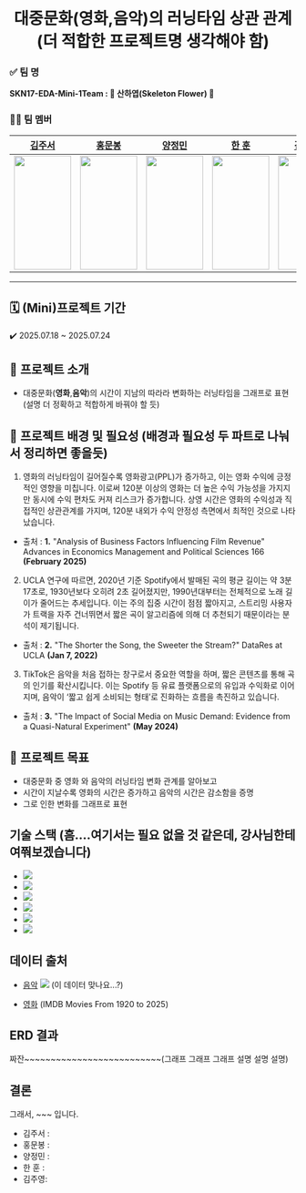 <!-- 주제: 왼쪽 정렬, 두 번째 크기 -->
<div align="center">
  <h1>대중문화(영화,음악)의 러닝타임 상관 관계(더 적합한 프로젝트명 생각해야 함)</h1>
</div>

<!-- 팀 소개: 왼쪽 정렬 -->
<div align="left">
  

  <h3>✅ 팀 명</h3>
  <p><strong>SKN17-EDA-Mini-1Team : 🌸 산하엽(Skeleton Flower) 🌸</strong></p>

  <h3>🧑‍💻 팀 멤버</h3>
  <!-- 팀 멤버 정보는 여기에 추가하세요 -->
</div>

| [김주서](https://github.com/kimjuseo71) | [홍문봉](https://github.com/Glowcloudy) | [양정민](https://github.com/Yangmin3) | [한 훈](https://github.com/Hoonieboogie) | [김주영](https://github.com/samkim7788) |
|:--------------------------------------:|:--------------------------------------:|:-------------------------------------:|:---------------------------------------:|:---------------------------------------:|
| <img src="https://cdn.discordapp.com/attachments/1390125153542869159/1397415348168294500/370391fd-2fe0-4a83-a79a-2e462210fb35.png?ex=6881a3f5&is=68805275&hm=07c0fcb9b46efe06fc254dc8afda222f6500183de06e7959a3b7749620a79c00" width="100" height="200"> | <img src="https://cdn.discordapp.com/attachments/1395586816832438434/1397405339388874913/AmZfHv.png?ex=68819aa3&is=68804923&hm=d251f3ceaf0b4a67e4d3ebb670282a34749061168dfefcc432b748b4e05023c7" width="100" height="200"> | <img src="https://cdn.discordapp.com/attachments/1390125153542869159/1397420134108499988/01f607c7-1561-4973-bf47-038a40ecd0f7.png?ex=6881a86a&is=688056ea&hm=13649fe63e96e57121b5ccb53a00780c9d7f39cc21cd8788796766f5f68bbe30" width="100" height="200"> | <img src="https://cdn.discordapp.com/attachments/1390125153542869159/1397424014686818425/3f02d83d-8363-45c2-9a5e-fd488063d006.png?ex=6881ac07&is=68805a87&hm=9af426f52fed283f64867cc1f8f25d4a35f2aa08d5af1feb96ca1c78db59efda" width="100" height="200"> | <img src="https://cdn.discordapp.com/attachments/1395586816832438434/1397395933632659466/animal-6814871_1280.png?ex=688191e0&is=68804060&hm=b7d7143e4ededd4f2528517af364723d733b3cc496c77607c015f423d2ba7609" width="100" height="200"> |





---

## 🗓️ (Mini)프로젝트 기간
✔️ 2025.07.18 ~ 2025.07.24

## 📖 프로젝트 소개

- 대중문화(**영화**,**음악**)의 시간이 지남의 따라라 변화하는 러닝타임을 그래프로 표현 (설명 더 정확하고 적합하게 바꿔야 할 듯)

## 📌 프로젝트 배경 및 필요성 (배경과 필요성 두 파트로 나눠서 정리하면 좋을듯)


1. 영화의 러닝타임이 길어질수록 영화광고(PPL)가 증가하고, 이는 영화 수익에 긍정적인 영향을 미칩니다.
이로써 120분 이상의 영화는 더 높은 수익 가능성을 가지지만 동시에 수익 편차도 커져 리스크가 증가합니다.
상영 시간은 영화의 수익성과 직접적인 상관관계를 가지며, 120분 내외가 수익 안정성 측면에서 최적인 것으로 나타났습니다.

- 출처 : **1.** "Analysis of Business Factors Influencing Film Revenue"
   Advances in Economics Management and Political Sciences 166 **(February 2025)**


2. UCLA 연구에 따르면, 2020년 기준 Spotify에서 발매된 곡의 평균 길이는 약 3분 17초로, 1930년보다 오히려 2초 길어졌지만,
  1990년대부터는 전체적으로 노래 길이가 줄어드는 추세입니다. 이는 주의 집중 시간이 점점 짧아지고,
  스트리밍 사용자가 트랙을 자주 건너뛰면서 짧은 곡이 알고리즘에 의해 더 추천되기 때문이라는 분석이 제기됩니다.

- 출처 : **2.** "The Shorter the Song, the Sweeter the Stream?"  DataRes at UCLA **(Jan 7, 2022)**

  
3. TikTok은 음악을 처음 접하는 창구로서 중요한 역할을 하며, 짧은 콘텐츠를 통해 곡의 인기를 확산시킵니다.
 이는 Spotify 등 유료 플랫폼으로의 유입과 수익화로 이어지며, 음악이 ‘짧고 쉽게 소비되는 형태’로 진화하는 흐름을 촉진하고 있습니다.
- 출처 : **3.** "The Impact of Social Media on Music Demand: Evidence from a Quasi-Natural Experiment" **(May 2024)** 

</div>


## 🎯 프로젝트 목표
  
- 대중문화 중 영화 와 음악의 러닝타임 변화 관계를 알아보고
- 시간이 지날수록 영화의 시간은 증가하고 음악의 시간은 감소함을 증명
- 그로 인한 변화를 그래프로 표현

## 기술 스택 (흠....여기서는 필요 없을 것 같은데, 강사님한테 여쭤보겠습니다)
- <img src="https://img.shields.io/badge/Python-3776AB?style=plastic&logo=Python&logoColor=white">
- <img src="https://img.shields.io/badge/pandas-150458?style=plastic&logo=pandas&logoColor=white">
- <img src="https://img.shields.io/badge/git-F05032?style=plastic&logo=git&logoColor=white">
- <img src="https://img.shields.io/badge/github-181717?style=plastic&logo=github&logoColor=white">
- <img src="https://img.shields.io/badge/numpy-013243?style=plastic&logo=numpy&logoColor=white">
- <img src="https://img.shields.io/badge/matplotlib-11557c?style=plastic&logo=matplotlib&logoColor=white">



## 데이터 출처

- [음악](https://www.kaggle.com/datasets/yamaerenay/spotify-dataset-19212020-600k-tracks)    <img src="https://img.shields.io/badge/Spotify-1DB954?style=plastic&logo=spotify&logoColor=white">
(이 데이터 맞나요...?)

- [영화](https://www.kaggle.com/datasets/raedaddala/imdb-movies-from-1960-to-2023?utm_source=perplexity) (IMDB Movies From 1920 to 2025)



## ERD 결과
짜잔~~~~~~~~~~~~~~~~~~~~~~~~~~(그래프 그래프 그래프 설명 설명 설명)


## 결론
그래서, ~~~ 입니다.





- 김주서 : 
- 홍문봉 :
- 양정민 :
- 한 훈 :
- 김주영:
